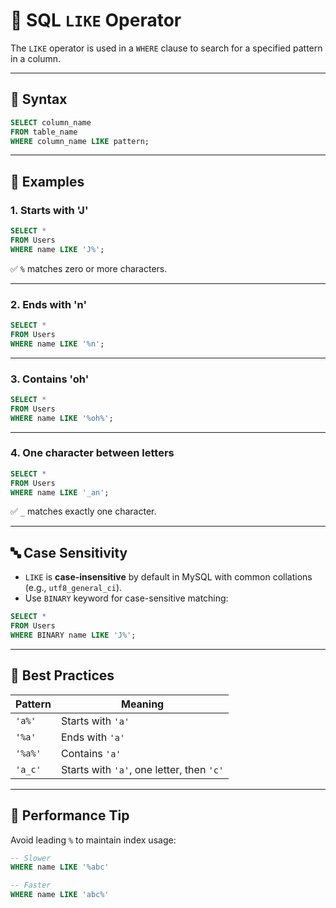 # 🔎 SQL `LIKE` Operator

The `LIKE` operator is used in a `WHERE` clause to search for a specified pattern in a column.

---

## 📌 Syntax

```sql
SELECT column_name
FROM table_name
WHERE column_name LIKE pattern;
```

---

## 🧪 Examples

### 1. Starts with 'J'

```sql
SELECT * 
FROM Users
WHERE name LIKE 'J%';
```

✅ `%` matches zero or more characters.

---

### 2. Ends with 'n'

```sql
SELECT * 
FROM Users
WHERE name LIKE '%n';
```

---

### 3. Contains 'oh'

```sql
SELECT * 
FROM Users
WHERE name LIKE '%oh%';
```

---

### 4. One character between letters

```sql
SELECT * 
FROM Users
WHERE name LIKE '_an';
```

✅ `_` matches exactly one character.

---

## 🔤 Case Sensitivity

- `LIKE` is **case-insensitive** by default in MySQL with common collations (e.g., `utf8_general_ci`).
- Use `BINARY` keyword for case-sensitive matching:

```sql
SELECT *
FROM Users
WHERE BINARY name LIKE 'J%';
```

---

## 🧠 Best Practices

| Pattern     | Meaning                                  |
|-------------|------------------------------------------|
| `'a%'`      | Starts with `'a'`                        |
| `'%a'`      | Ends with `'a'`                          |
| `'%a%'`     | Contains `'a'`                           |
| `'a_c'`     | Starts with `'a'`, one letter, then `'c'`|

---

## 🚀 Performance Tip

Avoid leading `%` to maintain index usage:

```sql
-- Slower
WHERE name LIKE '%abc'

-- Faster
WHERE name LIKE 'abc%'
```

